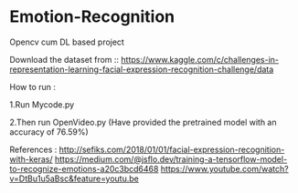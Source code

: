 # Emotion-Recognition
Opencv cum DL based project 

Download the dataset from ::
https://www.kaggle.com/c/challenges-in-representation-learning-facial-expression-recognition-challenge/data

How to run :

1.Run Mycode.py 

2.Then run OpenVideo.py
(Have provided the pretrained model with an accuracy of 76.59%)


References :
http://sefiks.com/2018/01/01/facial-expression-recognition-with-keras/
https://medium.com/@jsflo.dev/training-a-tensorflow-model-to-recognize-emotions-a20c3bcd6468
https://www.youtube.com/watch?v=DtBu1u5aBsc&feature=youtu.be

